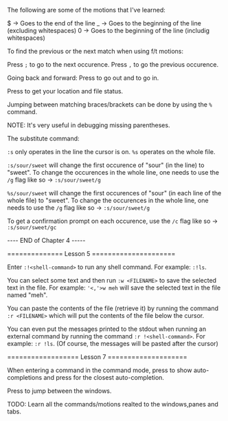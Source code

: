 The following are some of the motions that I've learned:

$ -> Goes to the end of the line
_ -> Goes to the beginning of the line (excluding whitespaces)
0 -> Goes to the beginning of the line (includig whitespaces)

To find the previous or the next match when using f/t motions:

Press `;` to go to the next occurence.
Press `,` to go the previous occurence.

Going back and forward:
Press <ctrl-o> to go out and <ctrl-i> to go in.

Press <ctrl-g> to get your location and file status.

Jumping between matching braces/brackets can be done by using the `%` command.

NOTE: It's very useful in debugging missing parentheses.

The substitute command:

`:s` only operates in the line the cursor is on.
`%s` operates on the whole file.

`:s/sour/sweet` will change the first occurence of "sour" (in the line) to "sweet". To change the
occurences in the whole line, one needs to use the `/g` flag like so -> `:s/sour/sweet/g`

`%s/sour/sweet` will change the first occurences of "sour" (in each line of the whole file)
to "sweet". To change the occurences in the whole line, one needs to use the `/g` flag like so ->
`:s/sour/sweet/g`

To get a confirmation prompt on each occurence, use the `/c` flag like so ->
`:s/sour/sweet/gc`

---- END of Chapter 4 -----

============== Lesson 5 =====================


Enter `:!<shell-command>` to run any shell command. For example: `:!ls`.

You can select some text and then run `:w <FILENAME>` to save the selected text in the file.
For example: `'<,'>w meh` will save the selected text in the file named "meh".

You can paste the contents of the file (retrieve it) by running the command `:r <FILENAME>` which
will put the contents of the file below the cursor.

You can even put the messages printed to the stdout when running an external command by running
the command `:r !<shell-command>`. For example: `:r !ls`. (Of course, the messages will be pasted
after the cursor)

================== Lesson 7 ====================

When entering a command in the command mode, press <ctrl-d> to show auto-completions and press <TAB>
for the closest auto-completion.

Press <C-w><C-w> to jump between the windows.

TODO: Learn all the commands/motions realted to the windows,panes and tabs.
